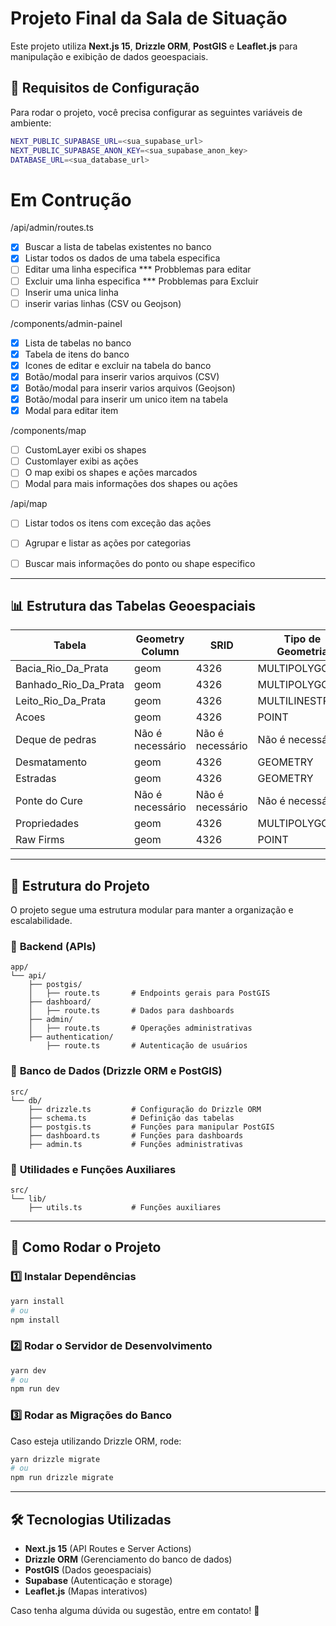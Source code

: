 # Projeto Final da Sala de Situação

Este projeto utiliza **Next.js 15**, **Drizzle ORM**, **PostGIS** e **Leaflet.js** para manipulação e exibição de dados geoespaciais.

## 📌 Requisitos de Configuração

Para rodar o projeto, você precisa configurar as seguintes variáveis de ambiente:

```bash
NEXT_PUBLIC_SUPABASE_URL=<sua_supabase_url>
NEXT_PUBLIC_SUPABASE_ANON_KEY=<sua_supabase_anon_key>
DATABASE_URL=<sua_database_url>
```



# Em Contrução
/api/admin/routes.ts
- [X] Buscar a lista de tabelas existentes no banco
- [X] Listar todos os dados de uma tabela especifica
- [ ] Editar uma linha especifica *** Probblemas para editar
- [ ] Excluir uma linha especifica *** Probblemas para Excluir 
- [ ] Inserir uma unica linha
- [ ] inserir varias linhas (CSV ou Geojson)

/components/admin-painel
- [X] Lista de tabelas no banco
- [X] Tabela de itens do banco
- [X] Icones de editar e excluir na tabela do banco
- [X] Botão/modal para inserir varios arquivos (CSV)
- [X] Botão/modal para inserir varios arquivos (Geojson)
- [X] Botão/modal para inserir um unico item na tabela
- [X] Modal para editar item

/components/map
- [ ] CustomLayer exibi os shapes
- [ ] Customlayer exibi as ações
- [ ] O map exibi os shapes e ações marcados
- [ ] Modal para mais informações dos shapes ou ações

/api/map
- [ ] Listar todos os itens com exceção das ações
- [ ] Agrupar e listar as ações por categorias
- [ ] Buscar mais informações do ponto ou shape especifico


---

## 📊 Estrutura das Tabelas Geoespaciais

| Tabela                 | Geometry Column | SRID     | Tipo de Geometria  | Observação |
|------------------------|----------------|---------|-------------------|------------|
| Bacia_Rio_Da_Prata     | geom           | 4326    | MULTIPOLYGON     |            |
| Banhado_Rio_Da_Prata   | geom           | 4326    | MULTIPOLYGON     |            |
| Leito_Rio_Da_Prata     | geom           | 4326    | MULTILINESTRING  |            |
| Acoes                  | geom           | 4326    | POINT            |            |
| Deque de pedras        | Não é necessário | Não é necessário | Não é necessário  |            |
| Desmatamento           | geom           | 4326    | GEOMETRY         |            |
| Estradas               | geom           | 4326    | GEOMETRY         |            |
| Ponte do Cure          | Não é necessário | Não é necessário | Não é necessário  |            |
| Propriedades           | geom           | 4326    | MULTIPOLYGON     |            |
| Raw Firms              | geom           | 4326    | POINT            |            |

---

## 📂 Estrutura do Projeto

O projeto segue uma estrutura modular para manter a organização e escalabilidade.

### 📁 **Backend (APIs)**

```plaintext
app/
└── api/
    ├── postgis/
    │   ├── route.ts       # Endpoints gerais para PostGIS
    ├── dashboard/
    │   ├── route.ts       # Dados para dashboards
    ├── admin/
    │   ├── route.ts       # Operações administrativas
    ├── authentication/
        ├── route.ts       # Autenticação de usuários
```

### 📁 **Banco de Dados** (Drizzle ORM e PostGIS)

```plaintext
src/
└── db/
    ├── drizzle.ts         # Configuração do Drizzle ORM
    ├── schema.ts          # Definição das tabelas
    ├── postgis.ts         # Funções para manipular PostGIS
    ├── dashboard.ts       # Funções para dashboards
    ├── admin.ts           # Funções administrativas
```

### 📁 **Utilidades e Funções Auxiliares**

```plaintext
src/
└── lib/
    ├── utils.ts           # Funções auxiliares
```

---

## 🚀 Como Rodar o Projeto

### 1️⃣ **Instalar Dependências**
```bash
yarn install
# ou
npm install
```

### 2️⃣ **Rodar o Servidor de Desenvolvimento**
```bash
yarn dev
# ou
npm run dev
```

### 3️⃣ **Rodar as Migrações do Banco**
Caso esteja utilizando Drizzle ORM, rode:
```bash
yarn drizzle migrate
# ou
npm run drizzle migrate
```

---

## 🛠 Tecnologias Utilizadas
- **Next.js 15** (API Routes e Server Actions)
- **Drizzle ORM** (Gerenciamento do banco de dados)
- **PostGIS** (Dados geoespaciais)
- **Supabase** (Autenticação e storage)
- **Leaflet.js** (Mapas interativos)

Caso tenha alguma dúvida ou sugestão, entre em contato! 🚀

